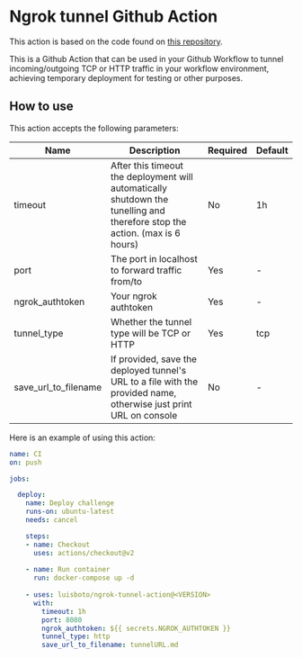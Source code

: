 # Ngrok tunnel Github Action

This action is based on the code found on [this repository](https://github.com/apogiatzis/ngrok-tunneling-action).

This is a Github Action that can be used in your Github Workflow to tunnel incoming/outgoing TCP or HTTP traffic in your workflow environment, achieving temporary deployment for testing or other purposes.

## How to use

This action accepts the following parameters:

| Name| Description | Required  | Default |
| ------------- |-------------|-----|-----|
| timeout | After this timeout the deployment will automatically shutdown the tunelling and therefore stop the action. (max is 6 hours) | No | 1h |
| port | The port in localhost to forward traffic from/to  | Yes | - |
| ngrok_authtoken | Your ngrok authtoken| Yes | - |
| tunnel_type | Whether the tunnel type will be TCP or HTTP | Yes | tcp |
| save_url_to_filename | If provided, save the deployed tunnel's URL to a file with the provided name, otherwise just print URL on console | No | - |


Here is an example of using this action:

```yaml
name: CI
on: push

jobs:

  deploy:
    name: Deploy challenge
    runs-on: ubuntu-latest
    needs: cancel

    steps:
    - name: Checkout
      uses: actions/checkout@v2
    
    - name: Run container
      run: docker-compose up -d 
    
    - uses: luisboto/ngrok-tunnel-action@<VERSION>
      with:
        timeout: 1h
        port: 8080
        ngrok_authtoken: ${{ secrets.NGROK_AUTHTOKEN }}
        tunnel_type: http
        save_url_to_filename: tunnelURL.md
```
